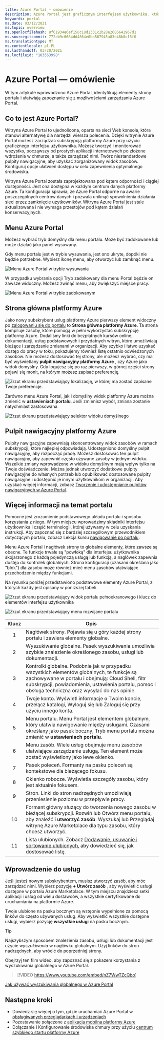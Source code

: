 ```yaml
---
title: Azure Portal — omówienie
description: Azure Portal jest graficznym interfejsem użytkownika, który służy do zarządzania usługami platformy Azure. Dowiedz się, jak nawigować w Azure Portal i znajdować zasoby.
keywords: portal
ms.date: 03/12/2021
ms.topic: overview
ms.openlocfilehash: 8f61934e6af150c18d1331c2b28e2686641967d1
ms.sourcegitcommit: 772eb9c6684dd4864e0ba507945a83e48b8c16f0
ms.translationtype: MT
ms.contentlocale: pl-PL
ms.lasthandoff: 03/20/2021
ms.locfileid: "103563998"
---
```

# <a name="azure-portal-overview"></a>Azure Portal — omówienie

W tym artykule wprowadzono Azure Portal, identyfikują elementy strony portalu i ułatwiają zapoznanie się z możliwościami zarządzania Azure Portal.

## <a name="what-is-the-azure-portal"></a>Co to jest Azure Portal?

Witryna Azure Portal to ujednolicona, oparta na sieci Web konsola, która stanowi alternatywę dla narzędzi wiersza polecenia. Dzięki witrynie Azure Portal możesz zarządzać subskrypcją platformy Azure przy użyciu graficznego interfejsu użytkownika. Możesz tworzyć i monitorować wszystko, począwszy od prostych aplikacji internetowych po złożone wdrożenia w chmurze, a także zarządzać nimi. Twórz niestandardowe pulpity nawigacyjne, aby uzyskać zorganizowany widok zasobów. Konfiguruj opcje ułatwień dostępu w celu zapewnienia optymalnego środowiska.

Witryna Azure Portal została zaprojektowana pod kątem odporności i ciągłej dostępności. Jest ona dostępna w każdym centrum danych platformy Azure. Ta konfiguracja sprawia, że Azure Portal odporne na awarie poszczególnych centrów danych i pozwala uniknąć spowolnienia działania sieci przez zamknięcie użytkowników. Witryna Azure Portal jest stale aktualizowana i nie wymaga przestojów pod kątem działań konserwacyjnych.

## <a name="azure-portal-menu"></a>Menu Azure Portal

Możesz wybrać tryb domyślny dla menu portalu. Może być zadokowane lub może działać jako panel wysuwany.

Gdy menu portalu jest w trybie wysuwania, jest ono ukryte, dopóki nie będzie potrzebne. Wybierz ikonę menu, aby otworzyć lub zamknąć menu.

![Menu Azure Portal w trybie wysuwania](./media/azure-portal-overview/azure-portal-overview-portal-menu-flyout.png)

W przypadku wybrania opcji Tryb zadokowany dla menu Portal będzie on zawsze widoczny. Możesz zwinąć menu, aby zwiększyć miejsce pracy.

![Menu Azure Portal w trybie zadokowanym](./media/azure-portal-overview/azure-portal-overview-portal-menu-expandcollapse.png)

## <a name="azure-home"></a>Strona główna platformy Azure

Jako nowy subskrybent usług platformy Azure pierwszy element widoczny po [zalogowaniu się do portalu](https://portal.azure.com) to **Strona główna platformy Azure**. Ta strona kompiluje zasoby, które pomogą w pełni wykorzystać subskrypcję platformy Azure. Dodaliśmy linki do bezpłatnych kursów online, dokumentacji, usług podstawowych i przydatnych witryn, które umożliwiają bieżące i zarządzanie zmianami w organizacji. Aby szybko i łatwo uzyskać dostęp do pracy w toku, pokazujemy również listę ostatnio odwiedzonych zasobów. Nie możesz dostosować tej strony, ale możesz wybrać, czy ma być wyświetlany **pulpit nawigacyjny** **platformy Azure** , czy Azure jako widok domyślny. Gdy logujesz się po raz pierwszy, w górnej części strony pojawi się monit, na którym możesz zapisać preferencję.

![Zrzut ekranu przedstawiający lokalizację, w której ma zostać zapisane Twoje preferencje.](./media/azure-portal-overview/azure-portal-default-view.png)

Zarówno menu Azure Portal, jak i domyślny widok platformy Azure można zmienić w **ustawieniach portalu**. Jeśli zmienisz wybór, zmiana zostanie natychmiast zastosowana.

![Zrzut ekranu przedstawiający selektor widoku domyślnego](./media/azure-portal-overview/azure-portal-overview-portal-settings-menu-home.png)

## <a name="azure-dashboard"></a>Pulpit nawigacyjny platformy Azure

Pulpity nawigacyjne zapewniają skoncentrowany widok zasobów w ramach subskrypcji, które najlepiej odpowiadają. Udostępniono domyślny pulpit nawigacyjny, aby rozpocząć pracę. Możesz dostosować ten pulpit nawigacyjny, aby zapewnić często używane zasoby w jednym widoku. Wszelkie zmiany wprowadzone w widoku domyślnym mają wpływ tylko na Twoje doświadczenie. Można jednak utworzyć dodatkowe pulpity nawigacyjne do własnych potrzeb lub opublikować dostosowane pulpity nawigacyjne i udostępnić je innym użytkownikom w organizacji. Aby uzyskać więcej informacji, zobacz [Tworzenie i udostępnianie pulpitów nawigacyjnych w Azure Portal](../azure-portal/azure-portal-dashboards.md).

## <a name="getting-around-the-portal"></a>Więcej informacji na temat portalu

Pomocne jest zrozumienie podstawowego układu portalu i sposobu korzystania z niego. W tym miejscu wprowadzimy składniki interfejsu użytkownika i część terminologii, której używamy w celu uzyskania instrukcji. Aby zapoznać się z bardziej szczegółowym przewodnikiem dotyczącym portalu, zobacz Lekcja kursu [nawigowanie po portalu](/learn/modules/tour-azure-portal/3-navigate-the-portal).

Menu Azure Portal i nagłówek strony to globalne elementy, które zawsze są obecne. Te funkcje trwałe są "powłoką" dla interfejsu użytkownika skojarzonego z każdą pojedynczą usługą lub funkcją, a nagłówek zapewnia dostęp do kontrolek globalnych. Strona konfiguracji (czasami określana jako "blok") dla zasobu może również mieć menu zasobów ułatwiające przechodzenie między funkcjami.

Na rysunku poniżej przedstawiono podstawowe elementy Azure Portal, z których każdy jest opisany w poniższej tabeli.

![Zrzut ekranu przedstawiający widok portalu pełnoekranowego i klucz do elementów interfejsu użytkownika](./media/azure-portal-overview/azure-portal-overview-portal-callouts.png)

![Zrzut ekranu przedstawiający menu rozwijane portalu](./media/azure-portal-overview/azure-portal-overview-portal-menu-callouts.png)

|Klucz|Opis
|:---:|---|
|1|Nagłówek strony. Pojawia się u góry każdej strony portalu i zawiera elementy globalne.|
|2| Wyszukiwanie globalne. Pasek wyszukiwania umożliwia szybkie znalezienie określonego zasobu, usługi lub dokumentacji.|
|3|Kontrolki globalne. Podobnie jak w przypadku wszystkich elementów globalnych, te funkcje są zachowywane w portalu i obejmują: Cloud Shell, filtr subskrypcji, powiadomienia, ustawienia portalu, pomoc i obsługa techniczna oraz wysyłać do nas opinie.|
|4|Twoje konto. Wyświetl informacje o Twoim koncie, przełącz katalogi, Wyloguj się lub Zaloguj się przy użyciu innego konta.|
|5|Menu portalu. Menu Portal jest elementem globalnym, który ułatwia nawigowanie między usługami. Czasami określany jako pasek boczny, Tryb menu portalu można zmienić w **ustawieniach portalu**.|
|6|Menu zasób. Wiele usług obejmuje menu zasobów ułatwiające zarządzanie usługą. Ten element może zostać wyświetlony jako lewe okienko.|
|7|Pasek poleceń. Formanty na pasku poleceń są kontekstowe dla bieżącego fokusu.|
|8|Okienko robocze.  Wyświetla szczegóły zasobu, który jest aktualnie fokusem.|
|9|Stron. Linki do stron nadrzędnych umożliwiają przeniesienie poziomu w przepływie pracy.|
|10|Formant główny służący do tworzenia nowego zasobu w bieżącej subskrypcji. Rozwiń lub Otwórz menu portalu, aby znaleźć i **utworzyć zasób**. Wyszukaj lub Przeglądaj witrynę Azure Marketplace dla typu zasobu, który chcesz utworzyć.|
|11|Lista ulubionych. Zobacz [Dodawanie, usuwanie i sortowanie ulubionych,](../azure-portal/azure-portal-add-remove-sort-favorites.md) aby dowiedzieć się, jak dostosować listę.|

## <a name="get-started-with-services"></a>Wprowadzenie do usług

Jeśli jesteś nowym subskrybentem, musisz utworzyć zasób, aby móc zarządzać nimi. Wybierz pozycję **+ Utwórz zasób** , aby wyświetlić usługi dostępne w portalu Azure Marketplace. W tym miejscu znajdziesz setki aplikacji i usług od wielu dostawców, a wszystkie certyfikowane do uruchamiania na platformie Azure.

Twoje ulubione na pasku bocznym są wstępnie wypełnione za pomocą linków do często używanych usług.  Aby wyświetlić wszystkie dostępne usługi, wybierz pozycję **wszystkie usługi** na pasku bocznym.

> [!TIP]
> Najszybszym sposobem znalezienia zasobu, usługi lub dokumentacji jest użycie *wyszukiwania* w nagłówku globalnym. Użyj linków do stron nadrzędnych, aby wrócić do poprzedniej strony.
>
Obejrzyj ten film wideo, aby zapoznać się z pokazem korzystania z wyszukiwania globalnego w Azure Portal.


> [!VIDEO https://www.youtube.com/embed/nZ7WwTZcQbo]

[Jak używać wyszukiwania globalnego w Azure Portal](https://www.youtube.com/watch?v=nZ7WwTZcQbo)

## <a name="next-steps"></a>Następne kroki

* Dowiedz się więcej o tym, gdzie uruchamiać Azure Portal w [obsługiwanych przeglądarkach i urządzeniach](../azure-portal/azure-portal-supported-browsers-devices.md)
* Pozostawanie połączone z [aplikacja mobilna platformy Azure](https://azure.microsoft.com/features/azure-portal/mobile-app/)
* Dołączanie i Konfigurowanie środowiska chmury przy użyciu [centrum szybkiego startu platformy Azure](../azure-portal/azure-portal-quickstart-center.md)